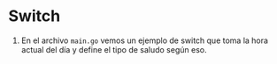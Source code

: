 # Switch

1. En el archivo `main.go` vemos un ejemplo de switch que toma la hora actual del día y define el tipo de saludo según eso.  
